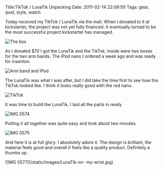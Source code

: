 Title:TikTok / LunaTik Unpacking
Date: 2011-02-14 22:08:50
Tags: gear, ipod, style, watch

Today received my TikTok / LunaTik via the mail. When I donated to it at
kickstarter, the project was not yet fully financed. It eventually turned to
be the most successful project kickstarter has managed.

![The box](/static/images/img_0567.jpg)

As I donated $70 I got the LunaTik and the TikTok. Inside were two boxes for
the two arm bands. The iPod nano I ordered a week ago and was ready for
insertion.

![Arm band and iPod](/static/images/IMG_0569.jpg)

The LunaTik was what I was after, but I did take the time first to see how the
TikTok looked like. I think it looks really good with the red nano.

![TikTok](/static/images/img_0572.jpg)

It was time to build the LunaTik. I laid all the parts in ready

![IMG 0574](/static/images/IMG_0574.jpg)

Putting it all together was quite easy and took about two minutes.

![IMG 0575](/static/images/IMG_0575.jpg)

And here it is at full glory. I absolutely adore it. The design is brilliant,
the material feels good and overall it feels like a quality product.
Definitely a thumbs up.

![IMG 0577](/static/images/LunaTik-on-
my-wrist.jpg)

